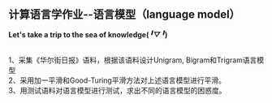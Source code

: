 ## 计算语言学作业--语言模型（language model）

**Let's take a trip to the sea of knowledge(*╹▽╹*)**

<br/> 1、采集《华尔街日报》语料，根据该语料设计Unigram, Bigram和Trigram语言模型
<br/> 2、采用加一平滑和Good-Turing平滑方法对上述语言模型进行平滑。
<br/> 3、用测试语料对语言模型进行测试，求出不同的语言模型的困惑度。
